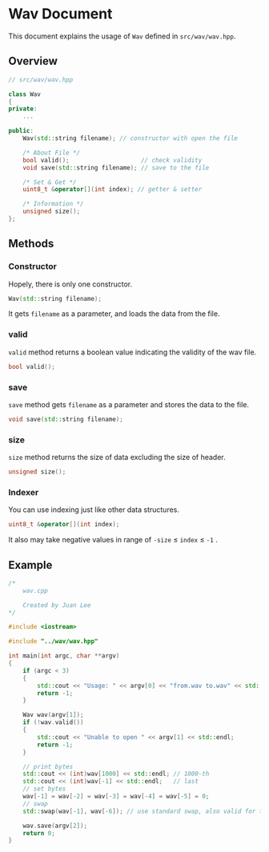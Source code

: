 # Wav Document

This document explains the usage of `Wav` defined in `src/wav/wav.hpp`.

## Overview

```cpp
// src/wav/wav.hpp

class Wav
{
private:
    ...

public:
    Wav(std::string filename); // constructor with open the file

    /* About File */
    bool valid();                    // check validity
    void save(std::string filename); // save to the file

    /* Set & Get */
    uint8_t &operator[](int index); // getter & setter

    /* Information */
    unsigned size();
};
```

## Methods

### Constructor

Hopely, there is only one constructor.

```cpp
Wav(std::string filename);
```

It gets `filename` as a parameter, and loads the data from the file.

### valid

`valid` method returns a boolean value indicating the validity of the wav file.

```cpp
bool valid();
```

### save

`save` method gets `filename` as a parameter and stores the data to the file.

```cpp
void save(std::string filename);
```

### size

`size` method returns the size of data excluding the size of header.

```cpp
unsigned size();
```

### Indexer

You can use indexing just like other data structures.

```cpp
uint8_t &operator[](int index);
```

It also may take negative values in range of `-size` $\le$ `index` $\le$ `-1` . 

## Example

```cpp
/*
    wav.cpp

    Created by Juan Lee
*/

#include <iostream>

#include "../wav/wav.hpp"

int main(int argc, char **argv)
{
    if (argc < 3)
    {
        std::cout << "Usage: " << argv[0] << "from.wav to.wav" << std::endl;
        return -1;
    }

    Wav wav(argv[1]);
    if (!wav.valid())
    {
        std::cout << "Unable to open " << argv[1] << std::endl;
        return -1;
    }

    // print bytes
    std::cout << (int)wav[1000] << std::endl; // 1000-th
    std::cout << (int)wav[-1] << std::endl;   // last
    // set bytes
    wav[-1] = wav[-2] = wav[-3] = wav[-4] = wav[-5] = 0;
    // swap
    std::swap(wav[-1], wav[-6]); // use standard swap, also valid for two different wavs

    wav.save(argv[2]);
    return 0;
}
```

